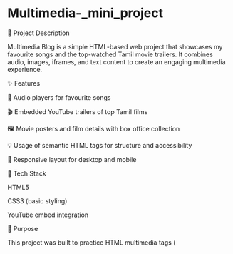 # Multimedia-_mini_project
📖 Project Description

Multimedia Blog is a simple HTML-based web project that showcases my favourite songs and the top-watched Tamil movie trailers.
It combines audio, images, iframes, and text content to create an engaging multimedia experience.

✨ Features

🎵 Audio players for favourite songs

🎬 Embedded YouTube trailers of top Tamil films

🖼️ Movie posters and film details with box office collection

💡 Usage of semantic HTML tags for structure and accessibility

📱 Responsive layout for desktop and mobile

🚀 Tech Stack

HTML5

CSS3 (basic styling)

YouTube embed integration

🎯 Purpose

This project was built to practice HTML multimedia tags (<audio>, <video>, <iframe>, <img>), semantic elements, and basic webpage design. It serves as a beginner-friendly portfolio piece demonstrating my web development skills.
